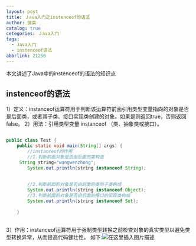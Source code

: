 ```yaml
---
layout: post
title: Ｊava入门之instenceof的语法
author: 菠菜
catalog: true
cetegories: Ｊava入门
tags:
  - Java入门
  - instenceof语法
abbrlink: 21256
---
```


本文讲述了Java中的instenceof的语法的知识点

<!--more-->

## instenceof的语法

1）定义：instanceof运算符用于判断该运算符前面引用类型变量指向的对象是否是后面类，或者其子类、接口实现类创建的对象。如果是则返回true，否则返回false。
2）用法：引用类型变量 instanceof （类、抽象类或接口）。

```java

public class Test {
	public static void main(String[] args) {
		//instanceof的作用
		//1.判断前面对象是否由后面的类构造
	 String string="wangwenzhong";
		System.out.println(string instanceof String);
		
		
		//2.判断前面的对象是否由后面的类的子类构成
		System.out.println(string instanceof Object);
		//3.判断前面的对象是否由后面的接口的实现类构成
		System.out.println(string instanceof Set);
		
	}
	
```

3）作用：instanceof运算符用于强制类型转换之前检查对象的真实类型以避免类型转换异常，从而提高代码健壮性。
如下:![在这里插入图片描述](https://img-blog.csdn.net/20180923161938968?watermark/2/text/aHR0cHM6Ly9ibG9nLmNzZG4ubmV0L3dhbmdfZGFfYmluZw==/font/5a6L5L2T/fontsize/400/fill/I0JBQkFCMA==/dissolve/70)
